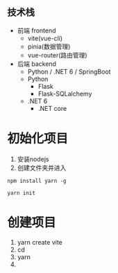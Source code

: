 ## 技术栈
- 前端 frontend
  - vite(vue-cli)
  - pinia(数据管理)
  - vue-router(路由管理)
- 后端 backend
  - Python / .NET 6 / SpringBoot
  - Python
    - Flask
    - Flask-SQLalchemy
  - .NET 6
    - .NET core

# 初始化项目
  1. 安装nodejs
  2. 创建文件夹并进入
  ```
  npm install yarn -g
  ```
  ```
  yarn init
  ```

# 创建项目
1. yarn create vite
2. cd <name>
3. yarn
4. 